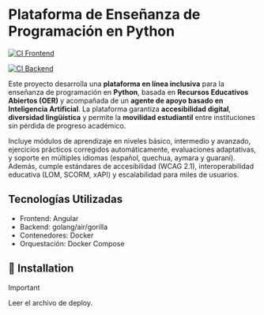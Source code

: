 # Plataforma de Enseñanza de Programación en Python


[![CI Frontend](https://github.com/Frosmin/Generacion-Software/actions/workflows/ci-frontend.yml/badge.svg)](https://github.com/Frosmin/Generacion-Software/actions/workflows/ci-frontend.yml)

[![CI Backend](https://github.com/Frosmin/Generacion-Software/actions/workflows/ci-backend.yml/badge.svg)](https://github.com/Frosmin/Generacion-Software/actions/workflows/ci-backend.yml)



Este proyecto desarrolla una **plataforma en línea inclusiva** para la enseñanza de programación en **Python**, basada en **Recursos Educativos Abiertos (OER)** y acompañada de un **agente de apoyo basado en Inteligencia Artificial**. La plataforma garantiza **accesibilidad digital**, **diversidad lingüística** y permite la **movilidad estudiantil** entre instituciones sin pérdida de progreso académico.

Incluye módulos de aprendizaje en niveles básico, intermedio y avanzado, ejercicios prácticos corregidos automáticamente, evaluaciones adaptativas, y soporte en múltiples idiomas (español, quechua, aymara y guaraní). Además, cumple estándares de accesibilidad (WCAG 2.1), interoperabilidad educativa (LOM, SCORM, xAPI) y escalabilidad para miles de usuarios.

## Tecnologías Utilizadas

- Frontend: Angular
- Backend: golang/air/gorilla
- Contenedores: Docker
- Orquestación: Docker Compose

## 🚀 Installation
> [!IMPORTANT]
> Leer el archivo de deploy.


